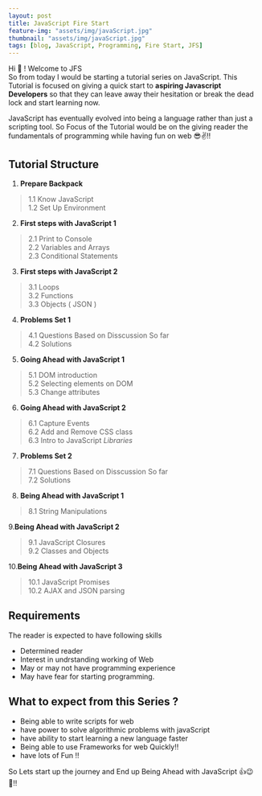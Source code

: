 ```yaml
---
layout: post
title: JavaScript Fire Start
feature-img: "assets/img/javaScript.jpg"
thumbnail: "assets/img/javaScript.jpg"
tags: [blog, JavaScript, Programming, Fire Start, JFS]
---
```

Hi 👋 ! Welcome to JFS <br>
So from today I would be starting a tutorial series on JavaScript.
This Tutorial is focused on giving a quick start to **aspiring Javascript Developers**
so that they can leave away their hesitation or break the dead lock and start learning now.

JavaScript has eventually evolved into being a language rather than just a scripting tool. So Focus of the Tutorial would be on the giving reader the fundamentals of programming while having fun on web 😎✌!!

## Tutorial Structure
1. **Prepare Backpack** <br>
>   1.1 Know JavaScript <br>
>   1.2 Set Up Environment<br>

2. **First steps with JavaScript 1** <br>
>   2.1 Print to Console <br>
>   2.2 Variables and Arrays <br>
>   2.3 Conditional Statements<br>

3. **First steps with JavaScript 2** <br>
>   3.1 Loops <br>
>   3.2 Functions <br>
>   3.3 Objects ( JSON ) <br>

4. **Problems Set 1** <br>
>   4.1 Questions Based on Disscussion So far <br>
>   4.2 Solutions<br>

5. **Going Ahead with JavaScript 1** <br>
>   5.1 DOM introduction <br>
>   5.2 Selecting elements on DOM <br>
>   5.3 Change attributes <br>

6. **Going Ahead with JavaScript 2** <br>
>   6.1 Capture Events <br>
>   6.2 Add and Remove CSS class <br>
>   6.3 Intro to JavaScript *Libraries* <br>

7. **Problems Set 2** <br>
>   7.1 Questions Based on Disscussion So far <br>
>   7.2 Solutions<br>

8. **Being Ahead with JavaScript 1** <br>
>   8.1 String Manipulations <br>

9.**Being Ahead with JavaScript 2** <br>
>   9.1 JavaScript Closures <br>
>   9.2 Classes and Objects

10.**Being Ahead with JavaScript 3** <br>
>   10.1 JavaScript Promises <br>
>   10.2 AJAX and JSON parsing

## Requirements
The reader is expected to have following skills
- Determined reader
- Interest in undrstanding working of Web
- May or may not have programming experience
- May have fear for starting programming.

## What to expect from this Series ?
- Being able to write scripts for web
- have power to solve algorithmic problems with javaScript
- have ability to start learning a new language faster
- Being able to use Frameworks for web Quickly!!
- have lots of Fun !!

So Lets start up the journey and End up Being Ahead with JavaScript 👍😉🤟!!